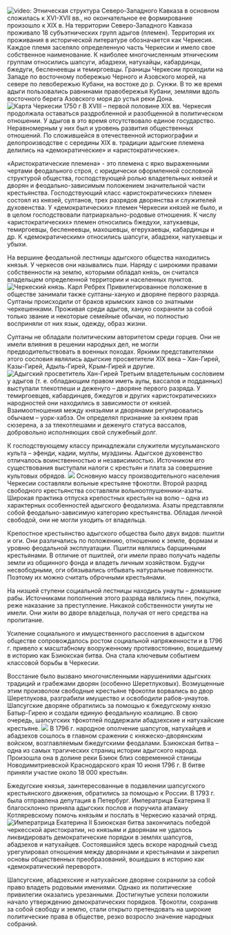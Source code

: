 ![video:](https://rutube.ru/video/65500d2fce3312bb4b916e01eff7121e/ "")
Этническая структура Северо-Западного Кавказа в основном сложилась к XVI-XVII вв., но окончательное ее формирование произошло к XIX в. На территории Северо-Западного Кавказа проживало 18 субъэтнических групп адыгов (племен). Территория их проживания в исторической литературе обозначается как Черкесия. Каждое племя заселяло определенную часть Черкесии и имело свое собственное наименование. К наиболее многочисленным этническим группам относились шапсуги, абадзехи, натухайцы, кабардинцы, бжедуги, бесленеевцы и темиргоевцы. Границы Черкесии проходили на Западе по восточному побережью Черного и Азовского морей, на севере по левобережью Кубани, на востоке до р. Сунжи. В то же время адыги пользовались равнинами правобережья Кубани, землями вдоль восточного берега Азовского моря до устья реки Дона.
![](/3/1/1.jpg "Карта Черкесии 1750 г")
В XVIII – первой половине XIX вв. Черкесия продолжала оставаться раздробленной и разобщенной в политическом отношении. У адыгов в это время отсутствовало единое государство. Неравномерным у них был и уровень развития общественных отношений. По сложившейся в отечественной историографии и делопроизводстве с середины ХIХ в. традиции адыгские племена делились на «демократические» и «аристократические». 

«Аристократические племена» - это племена с ярко выраженными чертами феодального строя, с юридически оформленной сословной структурой общества, господствующей ролью владетельных князей и дворян и феодально-зависимым положением значительной части крестьянства. Господствующий класс «аристократических» племен состоял из князей, султанов, трех разрядов дворянства и служителей духовенства. У «демократических» племен Черкесии князей не было, и в целом господствовали патриархально-родовые отношения. К числу «аристократических» племен относились бжедухи, хатукаевцы, темиргоевцы, бесленеевцы, махошевцы, егерухаевцы, кабардинцы и др. К «демократическим» относились шапсуги, абадзехи, натухаевцы и убыхи.

На вершине феодальной лестницы адыгского общества находились князья. У черкесов они назывались пши. Наряду с широкими правами собственности на землю, которыми обладал князь, он считался владельцем определенной территории и населенных пунктов.
![](/3/1/2.jpg,R "Черкеский князь. Карл Ребрех")
Привилегированное положение в обществе занимали также султаны-хануко и дворяне первого разряда. Султаны происходили от браков крымских ханов со знатными черкешенками. Проживая среди адыгов, хануко сохранили за собой только звание и некоторые семейные обычаи, но полностью восприняли от них язык, одежду, образ жизни. 

Султаны не обладали политическим авторитетом среди горцев. Они не имели влияния в решении народных дел, не могли предводительствовать в военных походах. Яркими представителями этого сословия являлись адыгские просветители XIX века – Хан-Гирей, Казы-Гирей, Адыль-Гирей, Крым-Гирей и другие.
![](/3/1/3.jpg,L "Адыгский просветитель Хан-Гирей")
Третьим владетельным сословием у адыгов (т. е. обладающим правом иметь аулы, вассалов и подданных) выступали тлекотлеши и деженуго – дворяне первого разряда. У темиргоевцев, кабардинцев, бжедугов и других «аристократических» народностей они находились в зависимости от князей. Взаимоотношения между князьями и дворянами регулировались обычаем – уорк-хабзэ. Он определял признание за князем прав сюзерена, а за тлекотлешами и деженуго статуса вассалов, добровольно исполняющих свой служебный долг.

К господствующему классу принадлежали служители мусульманского культа – эфенди, кадии, муллы, муэдзины. Адыгское духовенство отличалось воинственностью и независимостью. Источником его существования выступали налоги с крестьян и плата за совершение культовых обрядов.
![](/3/1/4.jpg "")
Основную массу производительного населения Черкесии составляли вольные крестьяне тфокотли. Второй разряд свободного крестьянства составляли вольноотпушенники-азаты. Широкая практика отпуска крепостных крестьян на волю – одна из характерных особенностей адыгского феодализма. Азаты представляли собой феодально-зависимую категорию крестьянства. Обладая личной свободой, они не могли уходить от владельца. 

Крепостное крестьянство адыгского общества было двух видов: пшитли и оги. Они различались по положению, отношению к земле, формам и уровню феодальной эксплуатации. Пшитли являлись барщинными крестьянами. В отличие от пшитлей, оги имели право получать наделы земли из общинного фонда и владеть личным хозяйством. Будучи несвободными, оги обязывались отбывать натуральные повинности. Поэтому их можно считать оброчными крестьянами.

На низшей ступени социальной лестницы находись унауты – домашние рабы. Источниками пополнения этого разряда являлись плен, покупка, реже наказание за преступление. Никакой собственности униуты не имели. Они жили во дворе владельца, получая от него средства на пропитание. 

Усиление социального и имущественного расслоения в адыгском обществе сопровождалось ростом социальной напряженности и в 1796 г. привело к масштабному вооруженному противостоянию, вошедшему в историю как  Бзиюкская битва. Она стала ключевым событием  классовой борьбы в Черкесии.

Восстание было вызвано многочисленными нарушениями адыгских традиций и грабежами дворян (особенно Шеретлуковых). Возмущенные этим произволом свободные крестьяне тфокотли ворвались во двор Шеретлукова, разграбили имущество и освободили рабов-унаутов. Шапсугские дворяне обратились за помощью к бжедугскому князю Батыр-Гирею и создали единую феодальную коалицию. В свою очередь, шапсугских тфокотлей поддержали абадзехские и натухайские крестьяне. 
![](/3/1/5.jpg "")
В 1796 г. народное ополчение шапсугов, натухайцев и абадзехов сошлось в главном сражении с княжеско-дворянским войском, возглавляемым бжедугскими феодалами. Бзиюкская битва – одна из самых трагических страниц истории адыгского народа. Произошла она в долине реки Бзиюк близ современной станицы Новодимитриевской Краснодарского края 10 июня 1796 г. В битве приняли участие около 18 000 крестьян. 

Бжедугские князья, заинтересованные в подавлении шапсугского крестьянского движения, обратились за помощью к России. В 1793 г. была отправлена депутация в Петербург. Императрица Екатерина II благосклонно приняла адыгских послов и поручила атаману Котляревскому помочь князьям и послать в Черкесию казачий отряд.
![](/3/1/6.jpg,R "Императрица Екатерина II")
Бзиюкская битва закончилась победой черкесской аристократии, но князьям и дворянам не удалось ликвидировать демократические порядки в землях шапсугов, абадзехов и натухайцев. Состоявшийся здесь вскоре народный съезд  урегулировал отношения между дворянами и крестьянами и закрепил основы общественных преобразований, вошедших в историю как «демократический переворот».

Шапсугские, абадзехские и натухайские дворяне сохранили за собой право владеть родовыми имениями. Однако их политические привилегии оказались урезанными. Достигнутые успехи положили начало утверждению демократических порядков. Тфокотли, сохранив за собой свободу и землю, стали открыто претендовать на широкие политические права в обществе, резко возросло значение народных собраний.
